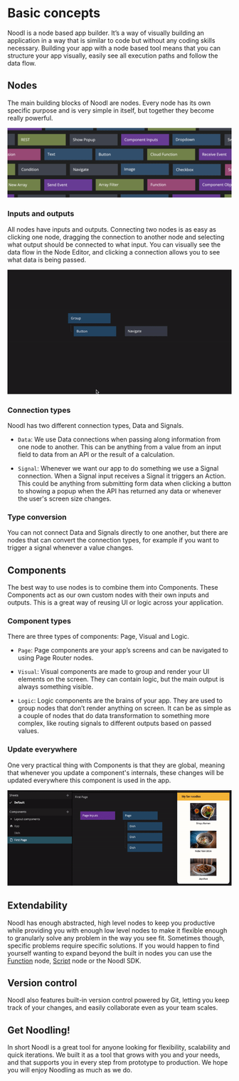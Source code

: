 # Basic concepts

Noodl is a node based app builder. It’s a way of visually building an application in a way that is similar to code but without any coding skills necessary. Building your app with a node based tool means that you can structure your app visually, easily see all execution paths and follow the data flow.

## Nodes

The main building blocks of Noodl are nodes. Every node has its own specific purpose and is very simple in itself, but together they become really powerful.

![](nodes.png)

### Inputs and outputs

All nodes have inputs and outputs. Connecting two nodes is as easy as clicking one node, dragging the connection to another node and selecting what output should be connected to what input. You can visually see the data flow in the Node Editor, and clicking a connection allows you to see what data is being passed.

![](connecting-nodes.gif)

### Connection types

Noodl has two different connection types, Data and Signals.

-   `Data`: We use Data connections when passing along information from one node to another. This can be anything from a value from an input field to data from an API or the result of a calculation.

-   `Signal`: Whenever we want our app to do something we use a Signal connection. When a Signal input receives a Signal it triggers an Action. This could be anything from submitting form data when clicking a button to showing a popup when the API has returned any data or whenever the user's screen size changes.

### Type conversion

You can not connect Data and Signals directly to one another, but there are nodes that can convert the connection types, for example if you want to trigger a signal whenever a value changes.

## Components

The best way to use nodes is to combine them into Components. These Components act as our own custom nodes with their own inputs and outputs. This is a great way of reusing UI or logic across your application.

### Component types

There are three types of components: Page, Visual and Logic.

-   `Page`: Page components are your app’s screens and can be navigated to using Page Router nodes.

-   `Visual`: Visual components are made to group and render your UI elements on the screen. They can contain logic, but the main output is always something visible.

-   `Logic`: Logic components are the brains of your app. They are used to group nodes that don’t render anything on screen. It can be as simple as a couple of nodes that do data transformation to something more complex, like routing signals to different outputs based on passed values.

### Update everywhere

One very practical thing with Components is that they are global, meaning that whenever you update a component's internals, these changes will be updated everywhere this component is used in the app.

![](components.gif)

## Extendability

Noodl has enough abstracted, high level nodes to keep you productive while providing you with enough low level nodes to make it flexible enough to granularly solve any problem in the way you see fit. Sometimes though, specific problems require specific solutions. If you would happen to find yourself wanting to expand beyond the built in nodes you can use the [Function](nodes/javascript/function/) node, [Script](nodes/javascript/script/) node or the Noodl SDK.

## Version control

Noodl also features built-in version control powered by Git, letting you keep track of your changes, and easily collaborate even as your team scales.

## Get Noodling!

In short Noodl is a great tool for anyone looking for flexibility, scalability and quick iterations. We built it as a tool that grows with you and your needs, and that supports you in every step from prototype to production. We hope you will enjoy Noodling as much as we do.
